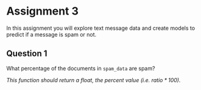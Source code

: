 # Assignment 3
In this assignment you will explore text message data and create models to predict if a message is spam or not. 

## Question 1
What percentage of the documents in `spam_data` are spam?

*This function should return a float, the percent value (i.e. $ratio * 100$).*
